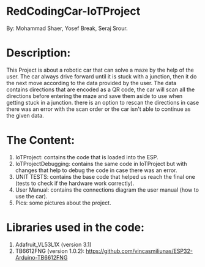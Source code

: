 # RedCodingCar-IoTProject

By: Mohammad Shaer, Yosef Break, Seraj Srour.

# Description: 
This Project is about a robotic car that can solve a maze by the help of the user.
The car always drive forward until it is stuck with a junction, then it do the next move according to the data provided by the user.
The data contains directions that are encoded as a QR code, the car will scan all the directions before entering the maze and save them aside to use when getting stuck in a junction.
there is an option to rescan the directions in case there was an error with the scan order or the car isn't able to continue as the given data. 


# The Content:
  1. IoTProject: contains the code that is loaded into the ESP.
  2. IoTProjectDebugging: contains the same code in IoTProject but with changes that help to debug the code in case there was an error.
  3. UNIT TESTS: contains the base code that helped us reach the final one (tests to check if the hardware work correctly).
  4. User Manual: contains the connections diagram the user manual (how to use the car).
  5. Pics: some pictures about the project.
  
  
# Libraries used in the code:
  1. Adafruit_VL53L1X (version 3.1)
  2. TB6612FNG (version 1.0.2): https://github.com/vincasmiliunas/ESP32-Arduino-TB6612FNG
